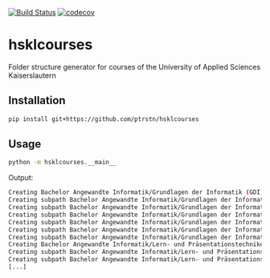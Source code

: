[![Build Status](https://travis-ci.com/ptrstn/hsklcourses.svg?branch=master)](https://travis-ci.com/ptrstn/hsklcourses)
[![codecov](https://codecov.io/gh/ptrstn/hsklcourses/branch/master/graph/badge.svg)](https://codecov.io/gh/ptrstn/hsklcourses)

# hsklcourses

Folder structure generator for courses of the University of Applied Sciences Kaiserslautern

## Installation

```bash
pip install git+https://github.com/ptrstn/hsklcourses
```

## Usage

```bash
python -m hsklcourses.__main__
```

Output:

```bash
Creating Bachelor Angewandte Informatik/Grundlagen der Informatik (GDI)...
Creating subpath Bachelor Angewandte Informatik/Grundlagen der Informatik (GDI)/Skript...
Creating subpath Bachelor Angewandte Informatik/Grundlagen der Informatik (GDI)/Uebungen...
Creating subpath Bachelor Angewandte Informatik/Grundlagen der Informatik (GDI)/Literatur...
Creating subpath Bachelor Angewandte Informatik/Grundlagen der Informatik (GDI)/Notizen...
Creating subpath Bachelor Angewandte Informatik/Grundlagen der Informatik (GDI)/Projekt...
Creating subpath Bachelor Angewandte Informatik/Grundlagen der Informatik (GDI)/Code...
Creating Bachelor Angewandte Informatik/Lern- und Präsentationstechniken (LPT)...
Creating subpath Bachelor Angewandte Informatik/Lern- und Präsentationstechniken (LPT)/Skript...
Creating subpath Bachelor Angewandte Informatik/Lern- und Präsentationstechniken (LPT)/Uebungen...
[...]
````
